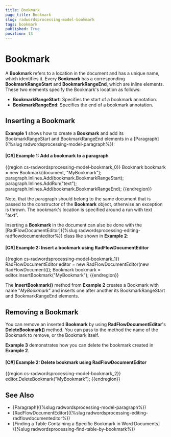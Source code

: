 ```yaml
---
title: Bookmark
page_title: Bookmark
slug: radwordsprocessing-model-bookmark
tags: bookmark
published: True
position: 13
---
```


# Bookmark



A __Bookmark__ refers to a location in the document and has a unique name, which identifies it. Every __Bookmark__ has a corresponding __BookmarkRangeStart__ and __BookmarkRangeEnd__, which are inline elements. These two elements specify the Bookmark's location as follows:
      

* __BookmarkRangeStart__: Specifies the start of a bookmark annotation.         
* __BookmarkRangeEnd__: Specifies the end of a bookmark annotation.
          

## Inserting a Bookmark

__Example 1__ shows how to create a __Bookmark__ and add its BookmarkRangeStart and BookmarkRangeEnd elements in a [Paragraph]({%slug radwordsprocessing-model-paragraph%}):
        

#### __[C#] Example 1: Add a bookmark to a paragraph__

{{region cs-radwordsprocessing-model-bookmark_0}}
	Bookmark bookmark = new Bookmark(document, "MyBookmark");
	paragraph.Inlines.Add(bookmark.BookmarkRangeStart);
	paragraph.Inlines.AddRun("text");
	paragraph.Inlines.Add(bookmark.BookmarkRangeEnd);
{{endregion}}



Note, that the paragraph should belong to the same document that is passed to the constructor of the __Bookmark__ object, otherwise an exception is thrown. The bookmark's location is specified around a run with text "*text*".
        

Inserting a __Bookmark__ in the document can also be done with the [RadFlowDocumentEditor]({%slug radwordsprocessing-editing-radflowdocumenteditor%}) class like shown in __Example 2__:
        

#### __[C#] Example 2: Insert a bookmark using RadFlowDocumentEditor__

{{region cs-radwordsprocessing-model-bookmark_1}}
	RadFlowDocumentEditor editor = new RadFlowDocumentEditor(new RadFlowDocument());
	Bookmark bookmark = editor.InsertBookmark("MyBookmark");
{{endregion}}



The __InsertBookmark()__ method from __Example 2__ creates a Bookmark with name "*MyBookmark*" and inserts one after another its BookmarkRangeStart and BookmarkRangeEnd elements.
        

## Removing a Bookmark 

You can remove an inserted __Bookmark__ by using __RadFlowDocumentEditor__'s __DeleteBookmark()__ method. You can pass to the method the name of the Bookmark to remove, or the Bookmark itself.
        

__Example 3__ demonstrates how you can delete the bookmark created in __Example 2__.
        

#### __[C#] Example 2: Delete bookmark using RadFlowDocumentEditor__

{{region cs-radwordsprocessing-model-bookmark_2}}
	editor.DeleteBookmark("MyBookmark");
{{endregion}}



## See Also

 * [Paragraph]({%slug radwordsprocessing-model-paragraph%})
 * [RadFlowDocumentEditor]({%slug radwordsprocessing-editing-radflowdocumenteditor%})
 * [Finding a Table Containing a Specific Bookmark in Word Documents]({%slug radwordsprocessing-find-table-by-bookmark%})
